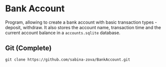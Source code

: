 # Bank Account
Program, allowing to create a bank account with basic transaction types - deposit, withdraw. It also stores the account name, transaction time and the current account balance in a `accounts.sqlite` database.
## Git (Complete)
```
git clone https://github.com/sabina-zova/BankAccount.git
```

